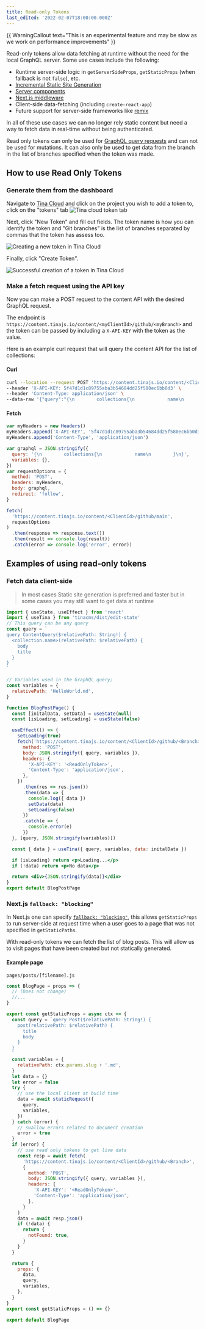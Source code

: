 ```yaml
---
title: Read-only Tokens
last_edited: '2022-02-07T18:00:00.000Z'
---
```


{{ WarningCallout text="This is an experimental feature and may be slow as we work on performance improvements" }}

Read-only tokens allow data fetching at runtime without the need for the local GraphQL server. Some use cases include the following:

- Runtime server-side logic in `getServerSideProps`, `getStaticProps` (when fallback is not `false`), etc.
- [Incremental Static Site Generation](https://nextjs.org/docs/basic-features/data-fetching/incremental-static-regeneration)
- [Server components](https://nextjs.org/docs/advanced-features/react-18/overview#react-server-components-alpha)
- [Next.js middleware](https://nextjs.org/docs/middleware)
- Client-side data-fetching (including `create-react-app`)
- Future support for server-side frameworks like [remix](https://remix.run/)

In all of these use cases we can no longer rely static content but need a way to fetch data in real-time without being authenticated.

Read only tokens can only be used for [GraphQL query requests]() and can not be used for mutations. It can also only be used to get data from the branch in the list of branches specified when the token was made.

## How to use Read Only Tokens

### Generate them from the dashboard

Navigate to [Tina Cloud](https://app.tina.io) and click on the project you wish to add a token to, click on the "tokens" tab
![Tina cloud token tab](/img/graphql-docs/token-tab.png)

Next, click "New Token" and fill out fields. The token name is how you can identify the token and "Git branches" is the list of branches separated by commas that the token has assess too.

![Creating a new token in Tina Cloud](/img/graphql-docs/create-new-token.png)

Finally, click "Create Token".

![Successful creation of a token in Tina Cloud](/img/graphql-docs/final-token-page.png)

### Make a fetch request using the API key

Now you can make a POST request to the content API with the desired GraphQL request.

The endpoint is `https://content.tinajs.io/content/<myClientId>/github/<myBranch>` and the token can be passed by including a `X-API-KEY` with the token as the value.

Here is an example curl request that will query the content API for the list of collections:

#### Curl

```bash
curl --location --request POST 'https://content.tinajs.io/content/<ClientId>/github/main' \
--header 'X-API-KEY: 5f47d1d1c89755aba3b54684dd25f580ec6bb0d3' \
--header 'Content-Type: application/json' \
--data-raw '{"query":"{\n        collections{\n            name\n        }\n}","variables":{}}'
```

#### Fetch

```js
var myHeaders = new Headers()
myHeaders.append('X-API-KEY', '5f47d1d1c89755aba3b54684dd25f580ec6bb0d3')
myHeaders.append('Content-Type', 'application/json')

var graphql = JSON.stringify({
  query: '{\n        collections{\n            name\n        }\n}',
  variables: {},
})
var requestOptions = {
  method: 'POST',
  headers: myHeaders,
  body: graphql,
  redirect: 'follow',
}

fetch(
  'https://content.tinajs.io/content/<ClientId>/github/main',
  requestOptions
)
  .then(response => response.text())
  .then(result => console.log(result))
  .catch(error => console.log('error', error))
```

## Examples of using read-only tokens

### Fetch data client-side

> In most cases Static site generation is preferred and faster but in some cases you may still want to get data at runtime

```jsx
import { useState, useEffect } from 'react'
import { useTina } from 'tinacms/dist/edit-state'
// This query can be any query
const query = `
query ContentQuery($relativePath: String!) {
  <collection.name>(relativePath: $relativePath) {
    body
    title
  }
}
`

// Variables used in the GraphQL query;
const variables = {
  relativePath: 'HelloWorld.md',
}

function BlogPostPage() {
  const [initalData, setData] = useState(null)
  const [isLoading, setLoading] = useState(false)

  useEffect(() => {
    setLoading(true)
    fetch('https://content.tinajs.io/content/<ClientId>/github/<Branch>', {
      method: 'POST',
      body: JSON.stringify({ query, variables }),
      headers: {
        'X-API-KEY': '<ReadOnlyToken>',
        'Content-Type': 'application/json',
      },
    })
      .then(res => res.json())
      .then(data => {
        console.log({ data })
        setData(data)
        setLoading(false)
      })
      .catch(e => {
        console.error(e)
      })
  }, [query, JSON.stringify(variables)])

  const { data } = useTina({ query, variables, data: initalData })

  if (isLoading) return <p>Loading...</p>
  if (!data) return <p>No data</p>

  return <div>{JSON.stringify(data)}</div>
}
export default BlogPostPage
```

### Next.js `fallback: "blocking"`

In Next.js one can specify [`fallback: "blocking"`](https://nextjs.org/docs/api-reference/data-fetching/get-static-paths#fallback-blocking), this allows `getStaticProps` to run server-side at request time when a user goes to a page that was not specified in `getStaticPaths`.

With read-only tokens we can fetch the list of blog posts. This will allow us to visit pages that have been created but not statically generated.

#### Example page

`pages/posts/[filename].js`

```js
const BlogPage = props => {
  // (Does not change)
  //...
}

export const getStaticProps = async ctx => {
  const query = `query Post($relativePath: String!) {
    post(relativePath: $relativePath) {
      title
      body
    }
  }
  `
  const variables = {
    relativePath: ctx.params.slug + '.md',
  }
  let data = {}
  let error = false
  try {
    // use the local client at build time
    data = await staticRequest({
      query,
      variables,
    })
  } catch (error) {
    // swallow errors related to document creation
    error = true
  }
  if (error) {
    // use read only tokens to get live data
    const resp = await fetch(
      'https://content.tinajs.io/content/<ClientId>/github/<Branch>',
      {
        method: 'POST',
        body: JSON.stringify({ query, variables }),
        headers: {
          'X-API-KEY': '<ReadOnlyToken>',
          'Content-Type': 'application/json',
        },
      }
    )
    data = await resp.json()
    if (!data) {
      return {
        notFound: true,
      }
    }
  }

  return {
    props: {
      data,
      query,
      variables,
    },
  }
}
export const getStaticProps = () => {}

export default BlogPage
```
